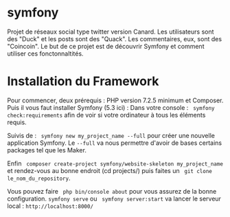 # symfony
Projet de réseaux social type twitter version Canard. Les utilisateurs sont des "Duck" et les posts sont des "Quack".
Les commentaires, eux, sont des "Coincoin".
Le but de ce projet est de découvrir Symfony et comment utiliser ces fonctonnaltités.

# Installation du Framework
Pour commencer, deux prérequis : PHP version 7.2.5 minimum et Composer. 
Puis il vous faut installer Symfony (5.3 ici) : 
Dans votre console :
` symfony check:requirements` afin de voir si votre ordinateur à tous les éléments requis.

Suivis de :
` symfony new my_project_name --full` pour créer une nouvelle application Symfony. Le `--full` va nous permettre d'avoir de bases certains packages tel que les Maker.

Enfin ` composer create-project symfony/website-skeleton my_project_name` et rendez-vous au bonne endroit (cd projects/) puis faites un ` git clone le_nom_du_repository`.

Vous pouvez faire ` php bin/console about` pour vous assurez de la bonne configuration.
`symfony serve` ou ` symfony server:start` va lancer le serveur local : `http://localhost:8000/`